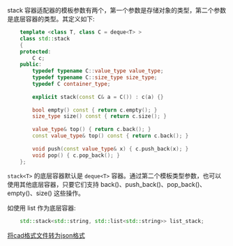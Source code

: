 
stack 容器适配器的模板参数有两个，第一个参数是存储对象的类型，第二个参数是底层容器的类型。其定义如下:

```c++
    template <class T, class C = deque<T> > 
    class std::stack
    {
    protected:
        C c;
    public:
        typedef typename C::value_type value_type;
        typedef typename C::size_type size_type;
        typedef C container_type;
        
        explicit stack(const C& a = C()) : c(a) {}
        
        bool empty() const { return c.empty(); }
        size_type size() const { return c.size(); }
        
        value_type& top() { return c.back(); }
        const value_type& top() const { return c.back(); }
        
        void push(const value_type& x) { c.push_back(x); }
        void pop() { c.pop_back(); }
    };
```
`stack<T>` 的底层容器默认是 `deque<T>` 容器。通过第二个模板类型参数，也可以使用其他底层容器，只要它们支持 back()、push_back()、pop_back()、empty()、size() 这些操作。

如使用 list 作为底层容器:
```c++
    std::stack<std::string, std::list<std::string>> list_stack;
```

[将cad格式文件转为json格式](06_Stack/01_cad2json.cpp)
